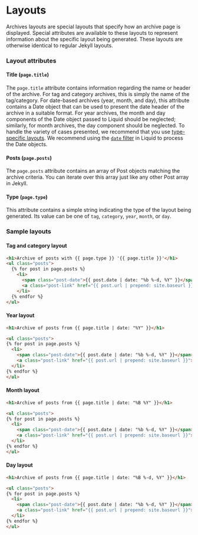 # Layouts

Archives layouts are special layouts that specify how an archive page is displayed. Special attributes are available to these layouts to represent information about the specific layout being generated. These layouts are otherwise identical to regular Jekyll layouts.

### Layout attributes
#### Title (`page.title`)
The `page.title` attribute contains information regarding the name or header of the archive. For tag and category archives, this is simply the name of the tag/category. For date-based archives (year, month, and day), this attribute contains a Date object that can be used to present the date header of the archive in a suitable format. For year archives, the month and day components of the Date object passed to Liquid should be neglected; similarly, for month archives, the day component should be neglected. To handle the variety of cases presented, we recommend that you use [type-specific layouts](./Configuration#type-specific-layouts). We recommend using the [`date` filter](http://docs.shopify.com/themes/liquid-documentation/filters/additional-filters#date) in Liquid to process the Date objects.

#### Posts (`page.posts`)
The `page.posts` attribute contains an array of Post objects matching the archive criteria. You can iterate over this array just like any other Post array in Jekyll.

#### Type (`page.type`)
This attribute contains a simple string indicating the type of the layout being generated. Its value can be one of `tag`, `category`, `year`, `month`, or `day`.

### Sample layouts
#### Tag and category layout
```html
<h1>Archive of posts with {{ page.type }} '{{ page.title }}'</h1>
<ul class="posts">
  {% for post in page.posts %}
    <li>
      <span class="post-date">{{ post.date | date: "%b %-d, %Y" }}</span>
      <a class="post-link" href="{{ post.url | prepend: site.baseurl }}">{{ post.title }}</a>
    </li>
  {% endfor %}
</ul>
```

#### Year layout
```html
<h1>Archive of posts from {{ page.title | date: "%Y" }}</h1>

<ul class="posts">
{% for post in page.posts %}
  <li>
    <span class="post-date">{{ post.date | date: "%b %-d, %Y" }}</span>
    <a class="post-link" href="{{ post.url | prepend: site.baseurl }}">{{ post.title }}</a>
  </li>
{% endfor %}
</ul>
```

#### Month layout
```html
<h1>Archive of posts from {{ page.title | date: "%B %Y" }}</h1>

<ul class="posts">
{% for post in page.posts %}
  <li>
    <span class="post-date">{{ post.date | date: "%b %-d, %Y" }}</span>
    <a class="post-link" href="{{ post.url | prepend: site.baseurl }}">{{ post.title }}</a>
  </li>
{% endfor %}
</ul>
```

#### Day layout
```html
<h1>Archive of posts from {{ page.title | date: "%B %-d, %Y" }}</h1>

<ul class="posts">
{% for post in page.posts %}
  <li>
    <span class="post-date">{{ post.date | date: "%b %-d, %Y" }}</span>
    <a class="post-link" href="{{ post.url | prepend: site.baseurl }}">{{ post.title }}</a>
  </li>
{% endfor %}
</ul>
```
